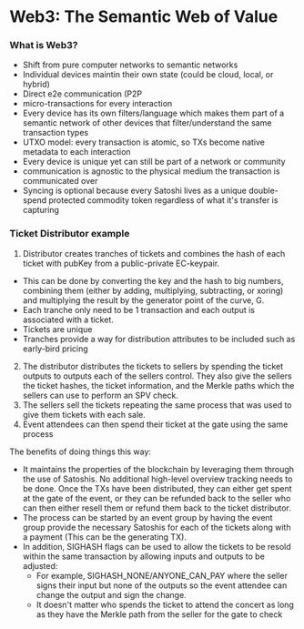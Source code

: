 # Web3: The Semantic Web of Value

### What is Web3?

* Shift from pure computer networks to semantic networks
* Individual devices maintin their own state (could be cloud, local, or hybrid)
* Direct e2e communication (P2P
* micro-transactions for every interaction
* Every device has its own filters/language which makes them part of a semantic network of other devices that filter/understand the same transaction types
* UTXO model: every transaction is atomic, so TXs become native metadata to each interaction
* Every device is unique yet can still be part of a network or community
* communication is agnostic to the physical medium the transaction is communicated over
* Syncing is optional because every Satoshi lives as a unique double-spend protected commodity token regardless of what it's transfer is capturing

### Ticket Distributor example

1. Distributor creates tranches of tickets and combines the hash of each ticket with pubKey from a public-private EC-keypair.

* This can be done by converting the key and the hash to big numbers, combining them (either by adding, multiplying, subtracting, or xoring) and multiplying the result by the generator point of the curve, G.
* Each tranche only need to be 1 transaction and each output is associated with a ticket.
* Tickets are unique
* Tranches provide a way for distribution attributes to be included such as early-bird pricing

2. The distributor distributes the tickets to sellers by spending the ticket outputs to outputs each of the sellers control. They also give the sellers the ticket hashes, the ticket information, and the Merkle paths which the sellers can use to perform an SPV check.
3. The sellers sell the tickets repeating the same process that was used to give them tickets with each sale.
4. Event attendees can then spend their ticket at the gate using the same process

The benefits of doing things this way:

* It maintains the properties of the blockchain by leveraging them through the use of Satoshis. No additional high-level overview tracking needs to be done. Once the TXs have been distributed, they can either get spent at the gate of the event, or they can be refunded back to the seller who can then either resell them or refund them back to the ticket distributor.
* The process can be started by an event group by having the event group provide the necessary Satoshis for each of the tickets along with a payment (This can be the generating TX).
* In addition, SIGHASH flags can be used to allow the tickets to be resold within the same transaction by allowing inputs and outputs to be adjusted:
  * For example, SIGHASH\_NONE/ANYONE\_CAN\_PAY where the seller signs their input but none of the outputs so the event attendee can change the output and sign the change.
  * It doesn't matter who spends the ticket to attend the concert as long as they have the Merkle path from the seller for the gate to check

